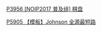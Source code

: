 [P3956 [NOIP2017 普及组] 棋盘](https://www.luogu.com.cn/problem/P3956)

[P5905 【模板】Johnson 全源最短路](https://www.luogu.com.cn/problem/P5905)
